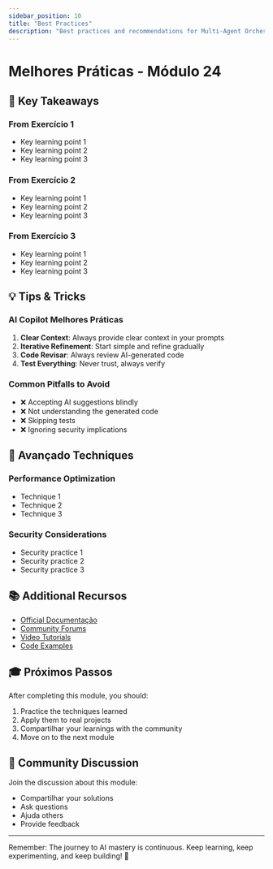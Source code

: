 ```yaml
---
sidebar_position: 10
title: "Best Practices"
description: "Best practices and recommendations for Multi-Agent Orchestration"
---
```


# Melhores Práticas - Módulo 24

## 🎯 Key Takeaways

### From Exercício 1
- Key learning point 1
- Key learning point 2
- Key learning point 3

### From Exercício 2
- Key learning point 1
- Key learning point 2
- Key learning point 3

### From Exercício 3
- Key learning point 1
- Key learning point 2
- Key learning point 3

## 💡 Tips & Tricks

### AI Copilot Melhores Práticas
1. **Clear Context**: Always provide clear context in your prompts
2. **Iterative Refinement**: Start simple and refine gradually
3. **Code Revisar**: Always review AI-generated code
4. **Test Everything**: Never trust, always verify

### Common Pitfalls to Avoid
- ❌ Accepting AI suggestions blindly
- ❌ Not understanding the generated code
- ❌ Skipping tests
- ❌ Ignoring security implications

## 🚀 Avançado Techniques

### Performance Optimization
- Technique 1
- Technique 2
- Technique 3

### Security Considerations
- Security practice 1
- Security practice 2
- Security practice 3

## 📚 Additional Recursos

- [Official Documentação](#)
- [Community Forums](#)
- [Video Tutorials](#)
- [Code Examples](#)

## 🎓 Próximos Passos

After completing this module, you should:
1. Practice the techniques learned
2. Apply them to real projects
3. Compartilhar your learnings with the community
4. Move on to the next module

## 💬 Community Discussion

Join the discussion about this module:
- Compartilhar your solutions
- Ask questions
- Ajuda others
- Provide feedback

---

Remember: The journey to AI mastery is continuous. Keep learning, keep experimenting, and keep building! 🚀
